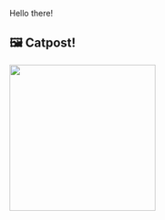 Hello there!



## 🖼️ Catpost!

<sub>
    <img src="https://cdn2.thecatapi.com/images/2tb.jpg" height="256">
</sub>

